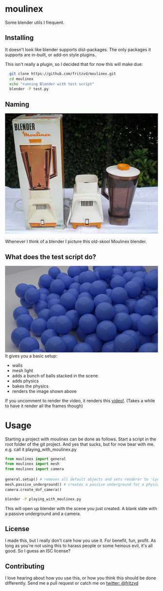 # moulinex

Some blender utils I frequent.

## Installing

It doesn't look like blender supports dist-packages. The only packages it supports
are in-built, or add-on style plugins.

This isn't really a plugin, so I decided that for now this will make due:

```bash
  git clone https://github.com/fritzvd/moulinex.git
  cd moulinex
  echo "running Blender with test script"
  blender -P test.py
```

## Naming

![moulinex](doc/img/moulinex.jpg)

Whenever I think of a blender I picture this old-skool Moulinex blender.

## What does the test script do?
![test_out](doc/img/test_out.png)
It gives you a basic setup:
* walls
* mesh light
* adds a bunch of balls stacked in the scene
* adds physics
* bakes the physics
* renders the image shown above

If you uncomment to render the video, it renders this [video!](http://gfycat.com/UnderstatedBlissfulHairstreakbutterfly).
(Takes a while to have it render all the frames though)


# Usage
Starting a project with moulinex can be done as follows. Start a script in the root folder of the git project. And yes that sucks, but for now bear with me.
e.g. call it playing_with_moulinex.py

```python
from moulinex import general
from moulinex import mesh
from moulinex import camera

general.setup() # removes all default objects and sets renderer to 'cycles'
mesh.passive_underground() # creates a passive underground for a physics world
camera.create_dof_camera()
```

```bash
blender -P playing_with_moulinex.py
```

This will open up blender with the scene you just created. A blank slate with a passive underground and a camera.


## License
I made this, but I really don't care how you use it. For benefit, fun, profit.
As long as you're not using this to harass people or some heinous evil, it's all
good. So I guess an ISC license?

## Contributing
I love hearing about how you use this, or how you think this should be done
differently. Send me a pull request or catch me on [twitter: @fritzvd](https://twitter.com/fritzvd)
